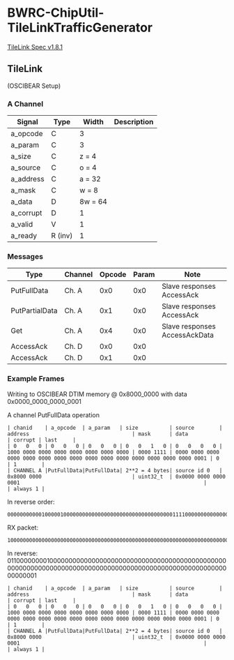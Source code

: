 # BWRC-ChipUtil-TileLinkTrafficGenerator

[TileLink Spec v1.8.1](https://starfivetech.com/uploads/tilelink_spec_1.8.1.pdf)

## TileLink

(OSCIBEAR Setup)

### A Channel

| Signal    | Type    | Width | Description |
| --------- | ------- | ----- | -------- |
| a_opcode  | C       | 3       | |
| a_param   | C       | 3       | |
| a_size    | C       | z = 4   | |
| a_source  | C       | o = 4   | |
| a_address | C       | a = 32  | |
| a_mask    | C       | w = 8   | |
| a_data    | D       | 8w = 64 | |
| a_corrupt | D       | 1       | |
| a_valid   | V       | 1       | |
| a_ready   | R (inv) | 1       | |

### Messages

| Type            | Channel | Opcode | Param | Note                           |
| --------------- | ------- | ------ | ----- | ------------------------------ |
| PutFullData     | Ch. A   | 0x0    | 0x0   | Slave responses AccessAck      |
| PutPartialData  | Ch. A   | 0x1    | 0x0   | Slave responses AccessAck      |
| Get             | Ch. A   | 0x4    | 0x0   | Slave responses AccessAckData  |
| AccessAck       | Ch. D   | 0x0    | 0x0   |                                |
| AccessAck       | Ch. D   | 0x1    | 0x0   |                                |


### Example Frames

Writing to OSCIBEAR DTIM memory @ 0x8000_0000 with data 0x0000_0000_0000_0001

A channel PutFullData operation

```
| chanid    | a_opcode  | a_param   | size          | source        | address                                 | mask      | data                                                                            | corrupt | last     |
| 0   0   0 | 0   0   0 | 0   0   0 | 0   0   1   0 | 0   0   0   0 | 1000 0000 0000 0000 0000 0000 0000 0000 | 0000 1111 | 0000 0000 0000 0000 0000 0000 0000 0000 0000 0000 0000 0000 0000 0000 0000 0001 | 0       | 1        |
| CHANNEL A |PutFullData|PutFullData| 2**2 = 4 bytes| source id 0   | 0x8000 0000                             | uint32_t  | 0x0000 0000 0000 0001                                                           |         | always 1 |
```

In reverse order:
```
000000000001000001000000000000000000000000000000000001111000000000000000000000000000000000000000000000000000000000000000101
```



RX packet:
```
100000000000000000000000000000000000000000000000000000000000000000000000000000000000000000000000000000000000000100000000110
```

In reverse:
011000000001000000000000000000000000000000000000000000000000000000000000000000000000000000000000000000000000000000000000001

```
| chanid    | a_opcode  | a_param   | size          | source        | address                                 | mask      | data                                                                            | corrupt | last     |
| 0   0   0 | 0   0   0 | 0   0   0 | 0   0   1   0 | 0   0   0   0 | 1000 0000 0000 0000 0000 0000 0000 0000 | 0000 1111 | 0000 0000 0000 0000 0000 0000 0000 0000 0000 0000 0000 0000 0000 0000 0000 0001 | 0       | 1        |
| CHANNEL A |PutFullData|PutFullData| 2**2 = 4 bytes| source id 0   | 0x8000 0000                             | uint32_t  | 0x0000 0000 0000 0001                                                           |         | always 1 |
```

